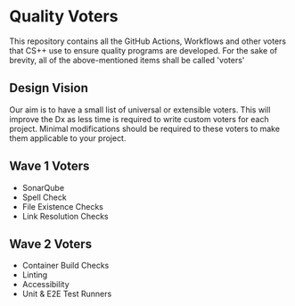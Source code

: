 # Quality Voters
This repository contains all the GitHub Actions, Workflows and other voters that CS++ use to ensure quality programs are developed.
For the sake of brevity, all of the above-mentioned items shall be called 'voters'

## Design Vision
Our aim is to have a small list of universal or extensible voters.
This will improve the Dx as less time is required to write custom voters for each project.
Minimal modifications should be required to these voters to make them applicable to your project.

## Wave 1 Voters
- SonarQube
- Spell Check
- File Existence Checks
- Link Resolution Checks

## Wave 2 Voters
- Container Build Checks
- Linting
- Accessibility
- Unit & E2E Test Runners
